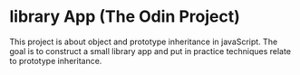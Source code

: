 # library App (The Odin Project)
This project is about object and prototype inheritance in javaScript. The goal is to construct a small library app and put in practice techniques relate to prototype inheritance.
